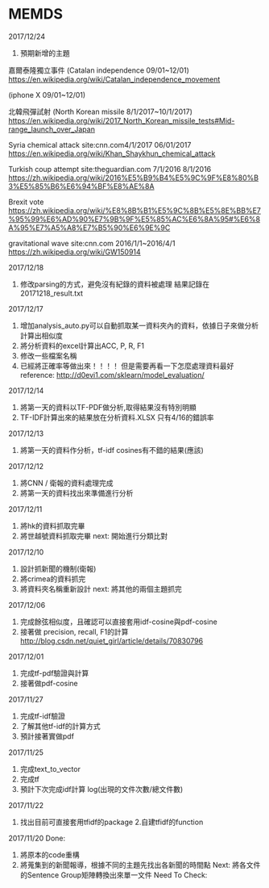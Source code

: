 # MEMDS

2017/12/24
1. 預期新增的主題

嘉爾泰隆獨立事件 (Catalan independence 09/01~12/01)
https://en.wikipedia.org/wiki/Catalan_independence_movement

(iphone X 09/01~12/01)

北韓飛彈試射 (North Korean missile 8/1/2017~10/1/2017)
https://en.wikipedia.org/wiki/2017_North_Korean_missile_tests#Mid-range_launch_over_Japan

Syria chemical attack site:cnn.com4/1/2017 06/01/2017
https://en.wikipedia.org/wiki/Khan_Shaykhun_chemical_attack

Turkish coup  attempt site:theguardian.com 7/1/2016  8/1/2016
https://zh.wikipedia.org/wiki/2016%E5%B9%B4%E5%9C%9F%E8%80%B3%E5%85%B6%E6%94%BF%E8%AE%8A

Brexit vote
https://zh.wikipedia.org/wiki/%E8%8B%B1%E5%9C%8B%E5%8E%BB%E7%95%99%E6%AD%90%E7%9B%9F%E5%85%AC%E6%8A%95#%E6%8A%95%E7%A5%A8%E7%B5%90%E6%9E%9C

gravitational wave site:cnn.com 2016/1/1~2016/4/1
https://zh.wikipedia.org/wiki/GW150914



2017/12/18
1. 修改parsing的方式，避免沒有紀錄的資料被處理
結果記錄在20171218_result.txt

2017/12/17
1. 增加analysis_auto.py可以自動抓取某一資料夾內的資料，依據日子來做分析計算出相似度
2. 將分析資料的excel計算出ACC, P, R, F1
3. 修改一些檔案名稱
4. 已經將正確率等做出來！！！！ 但是需要再看一下怎麼處理資料最好
reference: http://d0evi1.com/sklearn/model_evaluation/

2017/12/14
1. 將第一天的資料以TF-PDF做分析,取得結果沒有特別明顯
2. TF-IDF計算出來的結果放在分析資料.XLSX 只有4/16的錯誤率

2017/12/13
1. 將第一天的資料作分析，tf-idf cosines有不錯的結果(應該)

2017/12/12
1. 將CNN / 衛報的資料處理完成
2. 將第一天的資料找出來準備進行分析

2017/12/11
1. 將hk的資料抓取完畢
2. 將世越號資料抓取完畢
next: 開始進行分類比對

2017/12/10
1. 設計抓新聞的機制(衛報)
2. 將crimea的資料抓完
3. 將資料夾名稱重新設計
next: 將其他的兩個主題抓完

2017/12/06
1. 完成餘弦相似度，且確認可以直接套用idf-cosine與pdf-cosine
2. 接著做 precision, recall, F1的計算
http://blog.csdn.net/quiet_girl/article/details/70830796

2017/12/01
1. 完成tf-pdf驗證與計算
2. 接著做pdf-cosine

2017/11/27
1. 完成tf-idf驗證
2. 了解其他tf-idf的計算方式
3. 預計接著實做pdf

2017/11/25
1. 完成text_to_vector
2. 完成tf
3. 預計下次完成idf計算   log(出現的文件次數/總文件數)

2017/11/22
1. 找出目前可直接套用tfidf的package
2.自建tfidf的function

2017/11/20
Done:
  1. 將原本的code重構
  2. 將蒐集到的新聞報導，根據不同的主題先找出各新聞的時間點
Next:
  將各文件的Sentence Group矩陣轉換出來單一文件
Need To Check:






